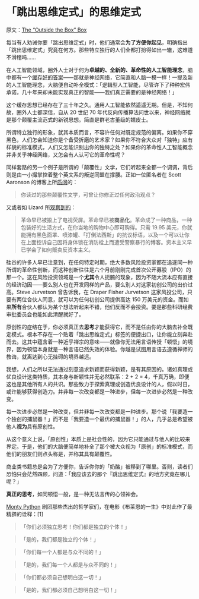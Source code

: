 # 「跳出思维定式」的思维定式

原文：[The “Outside the Box” Box](https://www.readthesequences.com/The-Outside-The-Box-Box)

每当有人劝诫你要「跳出思维定式」时，他们通常会**为了方便你起见**，明确指出「跳出思维定式」究竟在何方。那些特立独行的人们全都打扮得如出一辙，这难道不滑稽吗……

在人工智能领域，圈外人士对于何为**卓越的、全新的、革命性的人工智能理念**，脑中都有一个[缓存好的答案](https://www.readthesequences.com/Cached-Thoughts)——那就是神经网络，它简直和人脑一模一样！一提及新的人工智能理念，大脑便自动补全模式：「逻辑型人工智能，尽管许下了种种宏伟承诺，几十年来却未能实现真正的智能——我们真正需要的是神经网络！」

这个缓存思想已经存在了三十年之久。通用人工智能依然遥遥无期。但是，不知何故，圈外人士都深信，自从 20 世纪 70 年代反向传播算法问世以来，神经网络就是那个颠覆主流范式的新锐思想。简直是群老古董级的嬉皮士。

所谓特立独行的形象，就其本质而言，不容许任何对既定规范的偏离。如果你不穿黑色，人们怎会知道你是个备受折磨的艺术家？如果你不符合大众对「独特」应有样貌的标准模式，人们又怎能识别出你的独特之处？如果你的革命性人工智能概念并非关乎神经网络，又怎会有人认可它的革命性呢？

同样套路的另一个例子是所谓的「颠覆性」文学，它们听起来全都一个调调，背后则是由一小撮掌控着整个英文系的叛逆同盟在撑腰。正如一位匿名者在 Scott Aaronson 的博客上所[质问](http://www.scottaaronson.com/blog/?p=87#comment-2092)的：

> 你读过的那些颠覆性文学，可曾让你修正过任何政治观点？

又或者如 Lizard 所[观察到的](https://journalism.berkeley.edu/projects/biplog/archive/000748.html)：

> 革命早已被搬上了电视荧屏。革命早已被**商品化**。革命成了一种商品，一种包装好的生活方式，在你当地的购物中心即可购得。只需 19.95 美元，你就能拥有黑色面罩、喷漆罐、「打倒法西斯」的抗议标语，以及一个可以让你在上面控诉自己因将身体锁在消防栓上而遭受警察暴行的博客。资本主义早已学会了如何贩卖反资本主义。

硅谷的许多人早已注意到，在任何特定时期，绝大多数风险投资家都在追逐同一种所谓的革命性创新，而这种创新往往是六个月前刚刚完成首次公开募股（IPO）的那一个。这在风险投资领域是一个**尤其**令人扼腕的现象，因为不随大流本应有直接的经济动因——要么别人也在开发同样的产品，要么别人对这家初创公司的出价过高。Steve Jurvetson 曾告诉我，在 Draper Fisher Jurvetson 这家风投公司，只要有两位合伙人同意，就可以为任何初创公司提供高达 150 万美元的资金。而如果**所有**合伙人都认为某个想法听起来不错，他们反而不会投资。要是那些科研经费审批委员会也能如此清醒就好了。

原创性的症结在于，你必须真正去**思考**才能获得它，而不是任由你的大脑去补全既定模式。根本不存在一个贴着「跳出思维定式」标签的便捷出口，让你能立刻奔赴而去。这其中蕴含着一种近乎禅宗的意味——就像你无法用言语传授「顿悟」的境界，因为顿悟本身就是一种言语已然失效的体验。你越是试图用言语去遵循禅师的教诲，就离达到心无挂碍的境界越远。

我想，人们之所以无法通过刻意追求新颖而获得新颖，是有其原因的。诸如真理或优良设计这类特质，其本身与新颖性并无必然联系：2 + 2 = 4，千真万确，即便这也是其他所有人的共识。那些致力于探索真理或创造优良设计的人，假以时日，或许能够获得创造力。并非每一次改变都是一种进步，但每一次进步必然是一种改变。

每一次进步必然是一种改变，但并非每一次改变都是一种进步。那个说「我要造一个独创的捕鼠器！」而不是「我要造一个最优的捕鼠器！」的人，几乎总是希望被他人**视为**具有原创性。

从这个意义上说，「原创性」本质上是社会性的，因为它只能通过与他人的比较来界定。于是，他们的大脑便简单地补全了那个被大众视为「原创」的标准模式，而他们的朋友们则点头称是，并称其具有颠覆性。

商业类书籍总是会为了方便你，告诉你你的「奶酪」被移到了哪里。否则，读者们恐怕只会茫然四顾，问道：「我应该去的那个『跳出思维定式』的地方究竟在哪儿呢？」

**真正的思考**，如同顿悟一般，是一种无法言传的心领神会。

[Monty Python](https://www.youtube.com/watch?v=LQqq3e03EBQ) 剧团那些杰出的哲学家们，在电影《布莱恩的一生》中对此作了最精辟的诠释：[1]

> 「你们必须独立思考！你们都是独立的个体！」

>

> 「是的，我们都是独立的个体！」

>

> 「你们每一个人都是与众不同的！」

>

> 「是的，我们每一个人都是与众不同的！」

>

> 「你们都必须自己想明白这一切！」

>

> 「是的，我们都必须自己想明白这一切！」